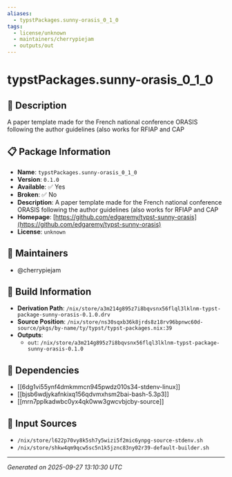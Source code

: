 ```yaml
---
aliases:
  - typstPackages.sunny-orasis_0_1_0
tags:
  - license/unknown
  - maintainers/cherrypiejam
  - outputs/out
---
```


# typstPackages.sunny-orasis_0_1_0

## 📝 Description

A paper template made for the French national conference ORASIS following the author guidelines (also works for RFIAP and CAP

## 📋 Package Information

- **Name**: `typstPackages.sunny-orasis_0_1_0`
- **Version**: `0.1.0`
- **Available**: ✅ Yes
- **Broken**: ✅ No
- **Description**: A paper template made for the French national conference ORASIS following the author guidelines (also works for RFIAP and CAP
- **Homepage**: [https://github.com/edgaremy/typst-sunny-orasis](https://github.com/edgaremy/typst-sunny-orasis)
- **License**: `unknown`
## 👥 Maintainers

- @cherrypiejam


## 🔧 Build Information

- **Derivation Path**: `/nix/store/a3m214g895z7i8bqvsnx56flql3lklnm-typst-package-sunny-orasis-0.1.0.drv`
- **Source Position**: `/nix/store/ns30sqxb36k8jrds8z18rv96bpnwc60d-source/pkgs/by-name/ty/typst/typst-packages.nix:39`
- **Outputs**:
  - `out`:  `/nix/store/a3m214g895z7i8bqvsnx56flql3lklnm-typst-package-sunny-orasis-0.1.0`

## 🔗 Dependencies

- [[6dg1vi55ynf4dmkmmcn945pwdz010s34-stdenv-linux]]
- [[bjsb6wdjykafnkixq156qdvmxhsm2bai-bash-5.3p3]]
- [[mrn7pplkadwbc0yx4qk0ww3gwcvbjcby-source]]

## 📁 Input Sources

- `/nix/store/l622p70vy8k5sh7y5wizi5f2mic6ynpg-source-stdenv.sh`
- `/nix/store/shkw4qm9qcw5sc5n1k5jznc83ny02r39-default-builder.sh`

---
*Generated on 2025-09-27 13:10:30 UTC*
